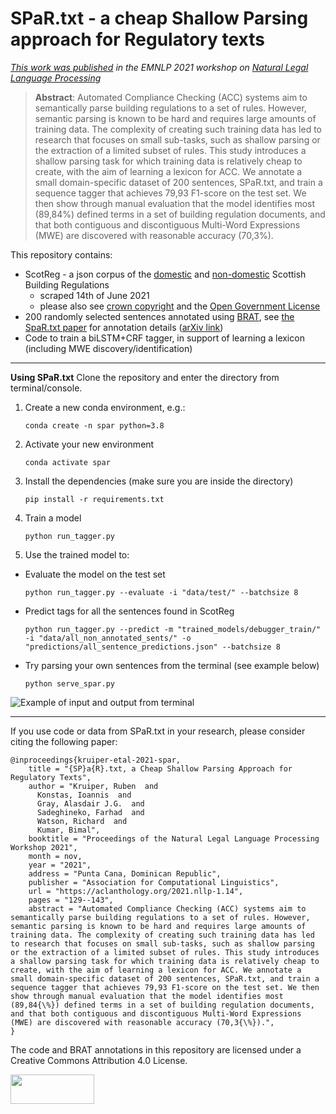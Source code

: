 # SPaR.txt - a cheap Shallow Parsing approach for Regulatory texts
_[This work was published](https://aclanthology.org/2021.nllp-1.14) in the EMNLP 2021 workshop on [Natural Legal Language Processing](http://nllpw.org/)_    

> **Abstract**: Automated Compliance Checking (ACC) systems aim to semantically parse building regulations to a set of rules. 
However, semantic parsing is known to be hard and requires large amounts of training data. 
The complexity of creating such training data has led to research that focuses on small sub-tasks, 
such as shallow parsing or the extraction of a limited subset of rules. This study introduces a shallow parsing 
task for which training data is relatively cheap to create, with the aim of learning a lexicon for ACC. 
We annotate a small domain-specific dataset of 200 sentences, SPaR.txt, 
and train a sequence tagger that achieves 79,93 F1-score on the test set. We then show through 
manual evaluation that the model identifies most (89,84\%) defined terms in a set of building regulation 
documents, and that both contiguous and discontiguous Multi-Word Expressions (MWE) are discovered with 
reasonable accuracy (70,3\%).

This repository contains:
* ScotReg - a json corpus of the [domestic](https://www.gov.scot/publications/building-standards-technical-handbook-2020-domestic/) and [non-domestic](https://www.gov.scot/publications/building-standards-technical-handbook-2020-non-domestic/) Scottish Building Regulations 
   * scraped 14th of June 2021 
   * please also see [crown copyright](https://www.gov.scot/crown-copyright/) and the [Open Government License](https://www.nationalarchives.gov.uk/doc/open-government-licence/version/3/)
* 200 randomly selected sentences annotated using [BRAT](https://brat.nlplab.org/), see [the SpaR.txt paper](https://aclanthology.org/2021.nllp-1.14) for annotation details ([arXiv link](https://arxiv.org/abs/2110.01295))
* Code to train a biLSTM+CRF tagger, in support of learning a lexicon (including MWE discovery/identification)


---

**Using SPaR.txt**
Clone the repository and enter the directory from terminal/console.
1. Create a new conda environment, e.g.:
    ```
    conda create -n spar python=3.8
    ```
2. Activate your new environment
    ```
    conda activate spar
    ```
3. Install the dependencies (make sure you are inside the directory)
    ```
    pip install -r requirements.txt
    ```
4. Train a model
    ```
    python run_tagger.py
    ```
5. Use the trained model to:
  * Evaluate the model on the test set
      ```
      python run_tagger.py --evaluate -i "data/test/" --batchsize 8
      ```
  * Predict tags for all the sentences found in ScotReg
      ```
      python run_tagger.py --predict -m "trained_models/debugger_train/" -i "data/all_non_annotated_sents/" -o "predictions/all_sentence_predictions.json" --batchsize 8
      ```
  * Try parsing your own sentences from the terminal (see example below)
      ```
      python serve_spar.py
      ```
    
![Example of input and output from terminal](https://github.com/rubenkruiper/SPaR.txt/ExampleServingSpar.jpg?raw=true)

---

If you use code or data from SPaR.txt in your research, please consider citing the following paper:
```
@inproceedings{kruiper-etal-2021-spar,
    title = "{SP}a{R}.txt, a Cheap Shallow Parsing Approach for Regulatory Texts",
    author = "Kruiper, Ruben  and
      Konstas, Ioannis  and
      Gray, Alasdair J.G.  and
      Sadeghineko, Farhad  and
      Watson, Richard  and
      Kumar, Bimal",
    booktitle = "Proceedings of the Natural Legal Language Processing Workshop 2021",
    month = nov,
    year = "2021",
    address = "Punta Cana, Dominican Republic",
    publisher = "Association for Computational Linguistics",
    url = "https://aclanthology.org/2021.nllp-1.14",
    pages = "129--143",
    abstract = "Automated Compliance Checking (ACC) systems aim to semantically parse building regulations to a set of rules. However, semantic parsing is known to be hard and requires large amounts of training data. The complexity of creating such training data has led to research that focuses on small sub-tasks, such as shallow parsing or the extraction of a limited subset of rules. This study introduces a shallow parsing task for which training data is relatively cheap to create, with the aim of learning a lexicon for ACC. We annotate a small domain-specific dataset of 200 sentences, SPaR.txt, and train a sequence tagger that achieves 79,93 F1-score on the test set. We then show through manual evaluation that the model identifies most (89,84{\%}) defined terms in a set of building regulation documents, and that both contiguous and discontiguous Multi-Word Expressions (MWE) are discovered with reasonable accuracy (70,3{\%}).",
}
```
The code and BRAT annotations in this repository are licensed under a Creative Commons Attribution 4.0 License.

<img src="https://mirrors.creativecommons.org/presskit/buttons/88x31/png/by-sa.png" width="134" height="47">
